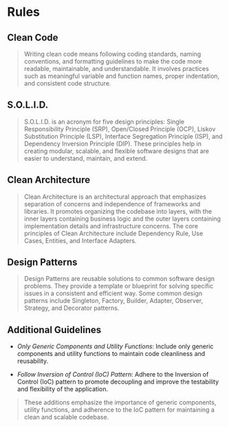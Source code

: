 # Rules

## Clean Code

> Writing clean code means following coding standards, naming conventions, and formatting guidelines to make the code more readable, maintainable, and understandable. It involves practices such as meaningful variable and function names, proper indentation, and consistent code structure.

## S.O.L.I.D.

> S.O.L.I.D. is an acronym for five design principles: Single Responsibility Principle (SRP), Open/Closed Principle (OCP), Liskov Substitution Principle (LSP), Interface Segregation Principle (ISP), and Dependency Inversion Principle (DIP). These principles help in creating modular, scalable, and flexible software designs that are easier to understand, maintain, and extend.

## Clean Architecture

> Clean Architecture is an architectural approach that emphasizes separation of concerns and independence of frameworks and libraries. It promotes organizing the codebase into layers, with the inner layers containing business logic and the outer layers containing implementation details and infrastructure concerns. The core principles of Clean Architecture include Dependency Rule, Use Cases, Entities, and Interface Adapters.

## Design Patterns

> Design Patterns are reusable solutions to common software design problems. They provide a template or blueprint for solving specific issues in a consistent and efficient way. Some common design patterns include Singleton, Factory, Builder, Adapter, Observer, Strategy, and Decorator patterns.

## Additional Guidelines

- _Only Generic Components and Utility Functions_: Include only generic components and utility functions to maintain code cleanliness and reusability.

- _Follow Inversion of Control (IoC) Pattern_: Adhere to the Inversion of Control (IoC) pattern to promote decoupling and improve the testability and flexibility of the application.

> These additions emphasize the importance of generic components, utility functions, and adherence to the IoC pattern for maintaining a clean and scalable codebase.
